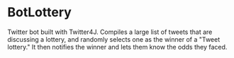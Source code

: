 # BotLottery
Twitter bot built with Twitter4J. Compiles a large list of tweets that are discussing a lottery, and randomly selects one as the winner of a "Tweet lottery." It then notifies the winner and lets them know the odds they faced.
